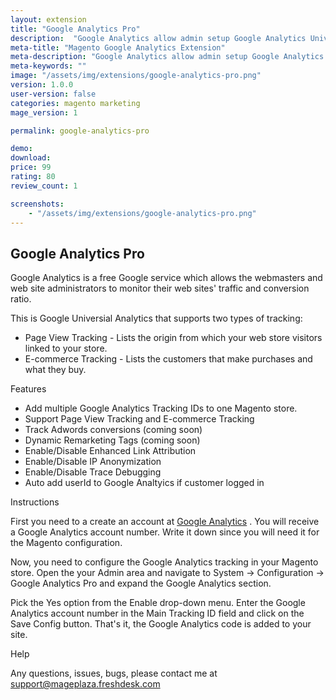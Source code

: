 ```yaml
---
layout: extension
title: "Google Analytics Pro"
description:  "Google Analytics allow admin setup Google Analytics Universial quickly by adding multiple tracking ID in store"
meta-title: "Magento Google Analytics Extension"
meta-description: "Google Analytics allow admin setup Google Analytics Universial quickly by adding multiple tracking ID in store"
meta-keywords: ""
image: "/assets/img/extensions/google-analytics-pro.png"
version: 1.0.0
user-version: false
categories: magento marketing
mage_version: 1

permalink: google-analytics-pro

demo: 
download: 
price: 99
rating: 80
review_count: 1

screenshots:
	- "/assets/img/extensions/google-analytics-pro.png"
---
```


 
<h2>Google Analytics Pro</h2>


Google Analytics is a free Google service which allows the webmasters and web site administrators to monitor their web sites' traffic and conversion ratio.

This is Google Universial Analytics that supports two types of tracking:

- Page View Tracking - Lists the origin from which your web store visitors linked to your store. 
- E-commerce Tracking - Lists the customers that make purchases and what they buy.


Features


- Add multiple Google Analytics Tracking IDs to one Magento store. 
- Support Page View Tracking and E-commerce Tracking
- Track Adwords conversions (coming soon)
- Dynamic Remarketing Tags (coming soon)
- Enable/Disable Enhanced Link Attribution
- Enable/Disable IP Anonymization
- Enable/Disable Trace Debugging
- Auto add userId to Google Analtyics if customer logged in

Instructions


First you need to a create an account at <a href="http://www.google.com/analytics/">Google Analytics</a> . You will receive a Google Analytics account number. Write it down since you will need it for the Magento configuration.

Now, you need to configure the Google Analytics tracking in your Magento store. Open the your Admin area and navigate to System -> Configuration -> Google Analytics Pro and expand the Google Analytics section.

Pick the Yes option from the Enable drop-down menu. Enter the Google Analytics account number in the Main Tracking ID field and click on the Save Config button. That's it, the Google Analytics code is added to your site.

Help


Any questions, issues, bugs, please contact me at support@mageplaza.freshdesk.com